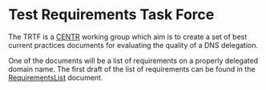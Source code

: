 # Test Requirements Task Force

The TRTF is a [CENTR](https://centr.org/) working group which aim is to
create a set of best current practices documents for evaluating the quality
of a DNS delegation.

One of the documents will be a list of requirements on a properly delegated
domain name. The first draft of the list of requirements can be found in
the [RequirementsList](RequirementsList.md) document.
